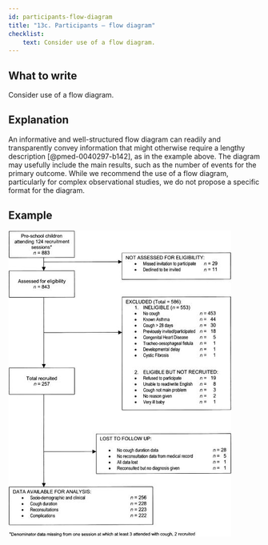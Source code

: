 ```yaml
---
id: participants-flow-diagram
title: "13c. Participants – flow diagram"
checklist: 
    text: Consider use of a flow diagram.
---
```


## What to write

Consider use of a flow diagram.

## Explanation

An informative and well-structured flow diagram can readily and
transparently convey information that might otherwise require a lengthy
description [@pmed-0040297-b142], as in the example above. The
diagram may usefully include the main results, such as the number of
events for the primary outcome. While we recommend the use of a flow
diagram, particularly for complex observational studies, we do not
propose a specific format for the diagram.

## Example

![Flow diagram from Hay et al. [@pmed-0040297-b141]](../uploads/pmed.0040297.g001.jpg)
